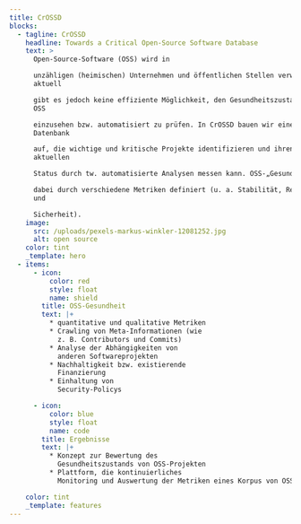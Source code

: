 ```yaml
---
title: CrOSSD
blocks:
  - tagline: CrOSSD
    headline: Towards a Critical Open-Source Software Database
    text: >
      Open-Source-Software (OSS) wird in

      unzähligen (heimischen) Unternehmen und öffentlichen Stellen verwendet;
      aktuell

      gibt es jedoch keine effiziente Möglichkeit, den Gesundheitszustand von
      OSS

      einzusehen bzw. automatisiert zu prüfen. In CrOSSD bauen wir eine
      Datenbank

      auf, die wichtige und kritische Projekte identifizieren und ihren
      aktuellen

      Status durch tw. automatisierte Analysen messen kann. OSS-„Gesundheit“ ist

      dabei durch verschiedene Metriken definiert (u. a. Stabilität, Resilienz
      und

      Sicherheit).
    image:
      src: /uploads/pexels-markus-winkler-12081252.jpg
      alt: open source
    color: tint
    _template: hero
  - items:
      - icon:
          color: red
          style: float
          name: shield
        title: OSS-Gesundheit
        text: |+
          * quantitative und qualitative Metriken
          * Crawling von Meta-Informationen (wie
            z. B. Contributors und Commits)
          * Analyse der Abhängigkeiten von
            anderen Softwareprojekten
          * Nachhaltigkeit bzw. existierende
            Finanzierung
          * Einhaltung von
            Security-Policys

      - icon:
          color: blue
          style: float
          name: code
        title: Ergebnisse
        text: |+
          * Konzept zur Bewertung des
            Gesundheitszustands von OSS-Projekten
          * Plattform, die kontinuierliches
            Monitoring und Auswertung der Metriken eines Korpus von OSS-Projekten bietet

    color: tint
    _template: features
---
```


